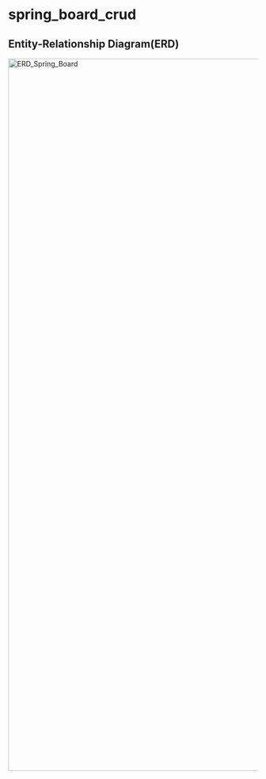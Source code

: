 # spring_board_crud
## Entity-Relationship Diagram(ERD)
<img width="3384" height="1438" alt="ERD_Spring_Board" src="https://github.com/user-attachments/assets/9a312d01-3e36-4591-acd0-0d102f183e7d" />
